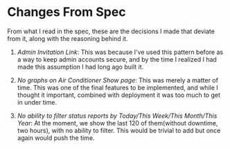 # Changes From Spec

From what I read in the spec, these are the decisions I made that deviate from it, along with the reasoning behind it.

1. *Admin Invitation Link*: This was because I've used this pattern before as a way to keep admin accounts secure, and by the time I realized I had made this assumption I had long ago built it.

2. *No graphs on Air Conditioner Show page*: This was merely a matter of time. This was one of the final features to be implemented, and while I thought it important, combined with deployment it was too much to get in under time.

3. *No ability to filter status reports by Today/This Week/This Month/This Year*: At the moment, we show the last 120 of them(without downtime, two hours), with no ability to filter. This would be trivial to add but once again would push the time.
